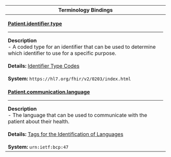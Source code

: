 |Terminology Bindings|
|---|
|<p>**[Patient.identifier.type](https://hl7.org/fhir/r4/datatypes-definitions.html#Identifier.type)**<hr>**Description**<br>- A coded type for an identifier that can be used to determine which identifier to use for a specific purpose.<br><br>**Details:** [Identifier Type Codes](https://hl7.org/fhir/R4/valueset-identifier-type.html)<br><br>**System:** `https://hl7.org/fhir/v2/0203/index.html`|
|<p>**[Patient.communication.language](https://hl7.org/fhir/R4/patient-definitions.html#Patient.communication.language)**<hr>**Description**<br>- The language that can be used to communicate with the patient about their health.<br><br>**Details:** [Tags for the Identification of Languages](https://terminology.hl7.org/1.0.0/CodeSystem-v3-ietf3066.html)<br><br>**System:** `urn:ietf:bcp:47`|